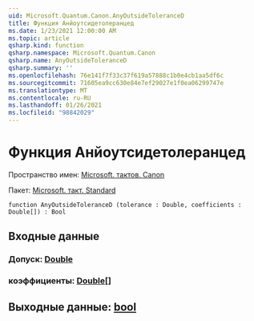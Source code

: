 ```yaml
---
uid: Microsoft.Quantum.Canon.AnyOutsideToleranceD
title: Функция Анйоутсидетолеранцед
ms.date: 1/23/2021 12:00:00 AM
ms.topic: article
qsharp.kind: function
qsharp.namespace: Microsoft.Quantum.Canon
qsharp.name: AnyOutsideToleranceD
qsharp.summary: ''
ms.openlocfilehash: 76e141f7f33c37f619a57888c1b0e4cb1aa5df6c
ms.sourcegitcommit: 71605ea9cc630e84e7ef29027e1f0ea06299747e
ms.translationtype: MT
ms.contentlocale: ru-RU
ms.lasthandoff: 01/26/2021
ms.locfileid: "98842029"
---
```

# <a name="anyoutsidetoleranced-function"></a>Функция Анйоутсидетолеранцед

Пространство имен: [Microsoft. тактов. Canon](xref:Microsoft.Quantum.Canon)

Пакет: [Microsoft. такт. Standard](https://nuget.org/packages/Microsoft.Quantum.Standard)




```qsharp
function AnyOutsideToleranceD (tolerance : Double, coefficients : Double[]) : Bool
```


## <a name="input"></a>Входные данные

### <a name="tolerance--double"></a>Допуск: [Double](xref:microsoft.quantum.lang-ref.double)




### <a name="coefficients--double"></a>коэффициенты: [Double](xref:microsoft.quantum.lang-ref.double)[]





## <a name="output--bool"></a>Выходные данные: [bool](xref:microsoft.quantum.lang-ref.bool)

